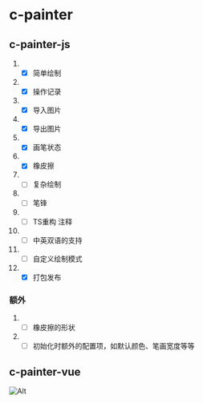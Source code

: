 # c-painter
## c-painter-js
1. - [x] 简单绘制
2. - [x] 操作记录
3. - [x] 导入图片
4. - [x] 导出图片
5. - [x] 画笔状态
6. - [x] 橡皮擦
7. - [ ] 复杂绘制
8. - [ ] 笔锋
9. - [ ] TS重构 注释
10. - [ ] 中英双语的支持
11. - [ ] 自定义绘制模式
12. - [x] 打包发布

### 额外
1. - [ ] 橡皮擦的形状
2. - [ ] 初始化时额外的配置项，如默认颜色、笔画宽度等等
## c-painter-vue
![Alt](https://repobeats.axiom.co/api/embed/025fc5d33ea44b5a8a34e74d4365e510073a78ce.svg "Repobeats analytics image")
